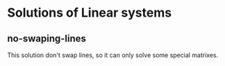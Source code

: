 # Solutions of Linear systems
## no-swaping-lines
This solution don't swap lines, so it can only solve some special matrixes.
